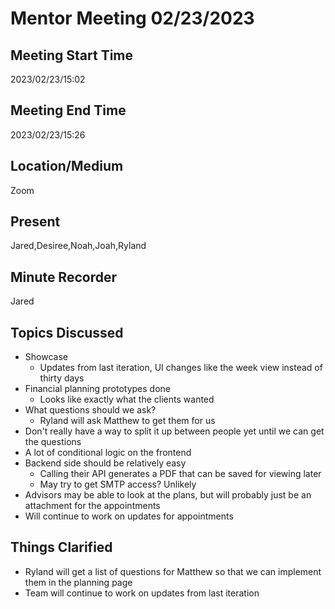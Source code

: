 
# Mentor Meeting 02/23/2023

## Meeting Start Time
2023/02/23/15:02
## Meeting End Time
2023/02/23/15:26

## Location/Medium

Zoom

## Present

Jared,Desiree,Noah,Joah,Ryland

## Minute Recorder

Jared

## Topics Discussed
* Showcase
  * Updates from last iteration, UI changes like the week view instead of thirty days
* Financial planning prototypes done
  * Looks like exactly what the clients wanted
* What questions should we ask?
  * Ryland will ask Matthew to get them for us
* Don't really have a way to split it up between people yet until we can get the questions
* A lot of conditional logic on the frontend
* Backend side should be relatively easy
  * Calling their API generates a PDF that can be saved for viewing later
  * May try to get SMTP access? Unlikely
* Advisors may be able to look at the plans, but will probably just be an attachment for the appointments
* Will continue to work on updates for appointments

## Things Clarified
* Ryland will get a list of questions for Matthew so that we can implement them in the planning page
* Team will continue to work on updates from last iteration
